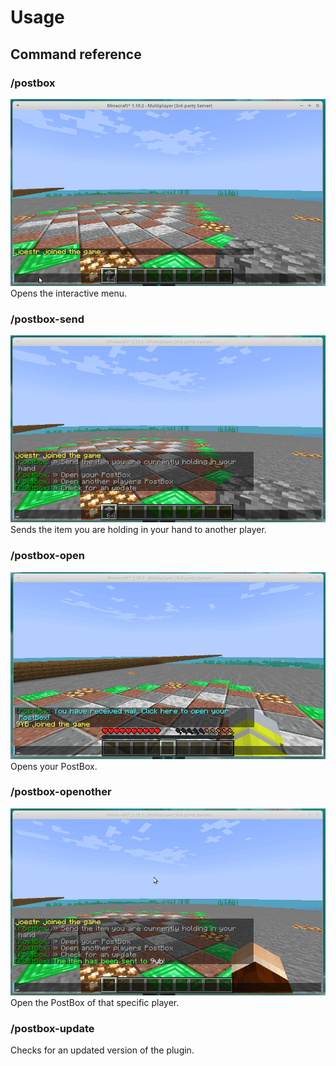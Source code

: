 # Usage

## Command reference

### /postbox

![Player executes '/postbox' and sees interactive menu.](./assets/postbox_command_postbox.gif)
Opens the interactive menu.

### /postbox-send

![Player executes '/postbox-send 9yb' and send item in hand to player "9YB". ](./assets/postbox_command_postbox-send_9yb.gif)
Sends the item you are holding in your hand to another player.

### /postbox-open

![Player executes /postbox and sees interactive menu.](./assets/postbox_event_postbox-open.gif)
Opens your PostBox.

### /postbox-openother <Player>

![Player executes '/postbox-openother 9yb' and opens the PostBox of player "9YB".](./assets/postbox_command_postbox-openother_9yb.gif)
Open the PostBox of that specific player.

### /postbox-update

Checks for an updated version of the plugin.
